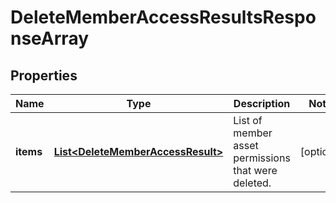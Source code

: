 

# DeleteMemberAccessResultsResponseArray


## Properties

| Name | Type | Description | Notes |
|------------ | ------------- | ------------- | -------------|
|**items** | [**List&lt;DeleteMemberAccessResult&gt;**](DeleteMemberAccessResult.md) | List of member asset permissions that were deleted. |  [optional] |



